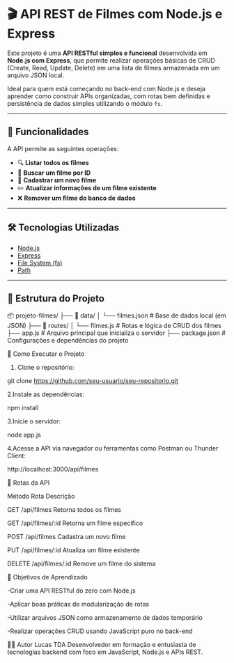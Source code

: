 # 🎬 API REST de Filmes com Node.js e Express

Este projeto é uma **API RESTful simples e funcional** desenvolvida em **Node.js com Express**, que permite realizar operações básicas de CRUD (Create, Read, Update, Delete) em uma lista de filmes armazenada em um arquivo JSON local.

Ideal para quem está começando no back-end com Node.js e deseja aprender como construir APIs organizadas, com rotas bem definidas e persistência de dados simples utilizando o módulo `fs`.

---

## 🚀 Funcionalidades

A API permite as seguintes operações:

- 🔍 **Listar todos os filmes**  
- 🎯 **Buscar um filme por ID**
- 📝 **Cadastrar um novo filme**
- ✏️ **Atualizar informações de um filme existente**
- ❌ **Remover um filme do banco de dados**

---

## 🛠️ Tecnologias Utilizadas

- [Node.js](https://nodejs.org/)
- [Express](https://expressjs.com/)
- [File System (fs)](https://nodejs.org/api/fs.html)
- [Path](https://nodejs.org/api/path.html)

---

## 📁 Estrutura do Projeto

📦 projeto-filmes/ ├── 📂 data/ │ └── filmes.json # Base de dados local (em JSON) ├── 📂 routes/ │ └── filmes.js # Rotas e lógica de CRUD dos filmes ├── app.js # Arquivo principal que inicializa o servidor ├── package.json # Configurações e dependências do projeto

🔧 Como Executar o Projeto

1. Clone o repositório:

git clone https://github.com/seu-usuario/seu-repositorio.git

2.Instale as dependências:

npm install

3.Inicie o servidor:

node app.js

4.Acesse a API via navegador ou ferramentas como Postman ou Thunder Client:

http://localhost:3000/api/filmes


🧪 Rotas da API

Método	    Rota	                Descrição

GET	        /api/filmes	            Retorna todos os filmes

GET	        /api/filmes/:id	        Retorna um filme específico

POST	    /api/filmes	            Cadastra um novo filme

PUT	        /api/filmes/:id	        Atualiza um filme existente

DELETE	    /api/filmes/:id	        Remove um filme do sistema


🧠 Objetivos de Aprendizado

-Criar uma API RESTful do zero com Node.js

-Aplicar boas práticas de modularização de rotas

-Utilizar arquivos JSON como armazenamento de dados temporário

-Realizar operações CRUD usando JavaScript puro no back-end


👨‍💻 Autor
Lucas TDA
Desenvolvedor em formação e entusiasta de tecnologias backend com foco em JavaScript, Node.js e APIs REST.
